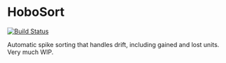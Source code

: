 # HoboSort

[![Build Status](https://travis-ci.org/simonster/HoboSort.jl.svg?branch=master)](https://travis-ci.org/simonster/HoboSort.jl)

Automatic spike sorting that handles drift, including gained and lost units. Very much WIP.
